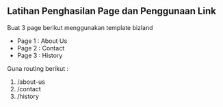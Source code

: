 ## Latihan Penghasilan Page dan Penggunaan Link

Buat 3 page berikut menggunakan template bizland

- Page 1 : About Us
- Page 2 : Contact
- Page 3 : History

Guna routing berikut : 

1. /about-us
2. /contact
3. /history
